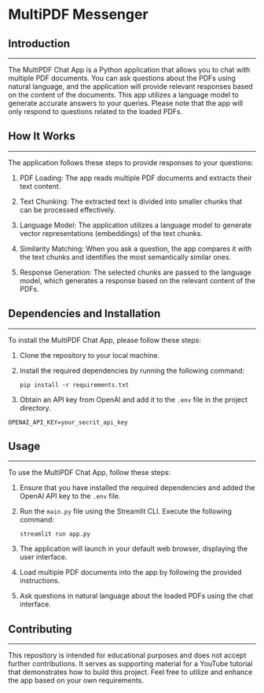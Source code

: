 # MultiPDF Messenger


## Introduction
------------
The MultiPDF Chat App is a Python application that allows you to chat with multiple PDF documents. You can ask questions about the PDFs using natural language, and the application will provide relevant responses based on the content of the documents. This app utilizes a language model to generate accurate answers to your queries. Please note that the app will only respond to questions related to the loaded PDFs.

## How It Works
------------


The application follows these steps to provide responses to your questions:

1. PDF Loading: The app reads multiple PDF documents and extracts their text content.

2. Text Chunking: The extracted text is divided into smaller chunks that can be processed effectively.

3. Language Model: The application utilizes a language model to generate vector representations (embeddings) of the text chunks.

4. Similarity Matching: When you ask a question, the app compares it with the text chunks and identifies the most semantically similar ones.

5. Response Generation: The selected chunks are passed to the language model, which generates a response based on the relevant content of the PDFs.

## Dependencies and Installation
----------------------------
To install the MultiPDF Chat App, please follow these steps:

1. Clone the repository to your local machine.

2. Install the required dependencies by running the following command:
   ```
   pip install -r requirements.txt
   ```

3. Obtain an API key from OpenAI and add it to the `.env` file in the project directory.
```commandline
OPENAI_API_KEY=your_secrit_api_key
```

## Usage
-----
To use the MultiPDF Chat App, follow these steps:

1. Ensure that you have installed the required dependencies and added the OpenAI API key to the `.env` file.

2. Run the `main.py` file using the Streamlit CLI. Execute the following command:
   ```
   streamlit run app.py
   ```

3. The application will launch in your default web browser, displaying the user interface.

4. Load multiple PDF documents into the app by following the provided instructions.

5. Ask questions in natural language about the loaded PDFs using the chat interface.

## Contributing
------------
This repository is intended for educational purposes and does not accept further contributions. It serves as supporting material for a YouTube tutorial that demonstrates how to build this project. Feel free to utilize and enhance the app based on your own requirements.

